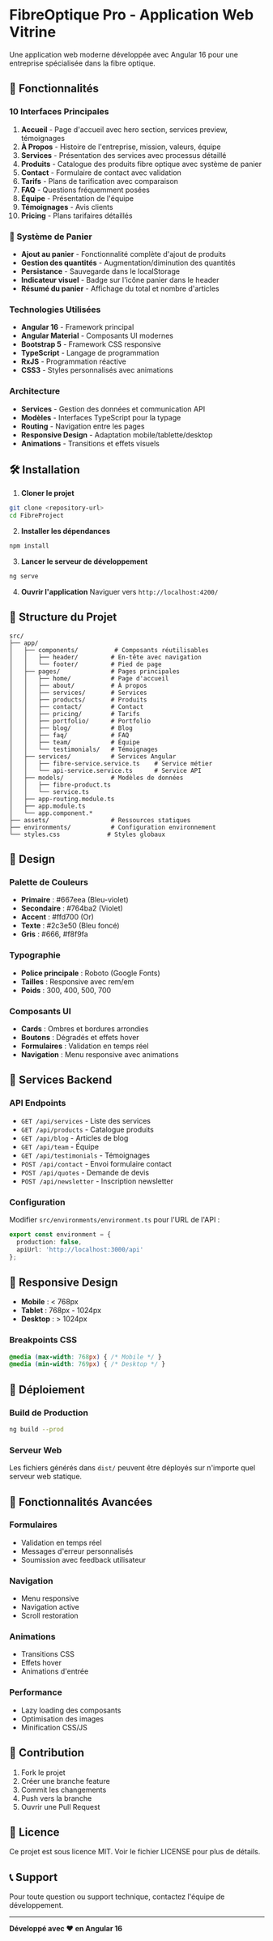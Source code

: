# FibreOptique Pro - Application Web Vitrine

Une application web moderne développée avec Angular 16 pour une entreprise spécialisée dans la fibre optique.

## 🚀 Fonctionnalités

### 10 Interfaces Principales
1. **Accueil** - Page d'accueil avec hero section, services preview, témoignages
2. **À Propos** - Histoire de l'entreprise, mission, valeurs, équipe
3. **Services** - Présentation des services avec processus détaillé
4. **Produits** - Catalogue des produits fibre optique avec système de panier
5. **Contact** - Formulaire de contact avec validation
6. **Tarifs** - Plans de tarification avec comparaison
7. **FAQ** - Questions fréquemment posées
8. **Équipe** - Présentation de l'équipe
9. **Témoignages** - Avis clients
10. **Pricing** - Plans tarifaires détaillés

### 🛒 Système de Panier
- **Ajout au panier** - Fonctionnalité complète d'ajout de produits
- **Gestion des quantités** - Augmentation/diminution des quantités
- **Persistance** - Sauvegarde dans le localStorage
- **Indicateur visuel** - Badge sur l'icône panier dans le header
- **Résumé du panier** - Affichage du total et nombre d'articles

### Technologies Utilisées
- **Angular 16** - Framework principal
- **Angular Material** - Composants UI modernes
- **Bootstrap 5** - Framework CSS responsive
- **TypeScript** - Langage de programmation
- **RxJS** - Programmation réactive
- **CSS3** - Styles personnalisés avec animations

### Architecture
- **Services** - Gestion des données et communication API
- **Modèles** - Interfaces TypeScript pour la typage
- **Routing** - Navigation entre les pages
- **Responsive Design** - Adaptation mobile/tablette/desktop
- **Animations** - Transitions et effets visuels

## 🛠️ Installation

1. **Cloner le projet**
```bash
git clone <repository-url>
cd FibreProject
```

2. **Installer les dépendances**
```bash
npm install
```

3. **Lancer le serveur de développement**
```bash
ng serve
```

4. **Ouvrir l'application**
Naviguer vers `http://localhost:4200/`

## 📁 Structure du Projet

```
src/
├── app/
│   ├── components/          # Composants réutilisables
│   │   ├── header/         # En-tête avec navigation
│   │   └── footer/         # Pied de page
│   ├── pages/              # Pages principales
│   │   ├── home/           # Page d'accueil
│   │   ├── about/          # À propos
│   │   ├── services/       # Services
│   │   ├── products/       # Produits
│   │   ├── contact/        # Contact
│   │   ├── pricing/        # Tarifs
│   │   ├── portfolio/      # Portfolio
│   │   ├── blog/           # Blog
│   │   ├── faq/            # FAQ
│   │   ├── team/           # Équipe
│   │   └── testimonials/   # Témoignages
│   ├── services/           # Services Angular
│   │   ├── fibre-service.service.ts    # Service métier
│   │   └── api-service.service.ts      # Service API
│   ├── models/             # Modèles de données
│   │   ├── fibre-product.ts
│   │   └── service.ts
│   ├── app-routing.module.ts
│   ├── app.module.ts
│   └── app.component.*
├── assets/                 # Ressources statiques
├── environments/           # Configuration environnement
└── styles.css             # Styles globaux
```

## 🎨 Design

### Palette de Couleurs
- **Primaire** : #667eea (Bleu-violet)
- **Secondaire** : #764ba2 (Violet)
- **Accent** : #ffd700 (Or)
- **Texte** : #2c3e50 (Bleu foncé)
- **Gris** : #666, #f8f9fa

### Typographie
- **Police principale** : Roboto (Google Fonts)
- **Tailles** : Responsive avec rem/em
- **Poids** : 300, 400, 500, 700

### Composants UI
- **Cards** : Ombres et bordures arrondies
- **Boutons** : Dégradés et effets hover
- **Formulaires** : Validation en temps réel
- **Navigation** : Menu responsive avec animations

## 🔧 Services Backend

### API Endpoints
- `GET /api/services` - Liste des services
- `GET /api/products` - Catalogue produits
- `GET /api/blog` - Articles de blog
- `GET /api/team` - Équipe
- `GET /api/testimonials` - Témoignages
- `POST /api/contact` - Envoi formulaire contact
- `POST /api/quotes` - Demande de devis
- `POST /api/newsletter` - Inscription newsletter

### Configuration
Modifier `src/environments/environment.ts` pour l'URL de l'API :
```typescript
export const environment = {
  production: false,
  apiUrl: 'http://localhost:3000/api'
};
```

## 📱 Responsive Design

- **Mobile** : < 768px
- **Tablet** : 768px - 1024px
- **Desktop** : > 1024px

### Breakpoints CSS
```css
@media (max-width: 768px) { /* Mobile */ }
@media (min-width: 769px) { /* Desktop */ }
```

## 🚀 Déploiement

### Build de Production
```bash
ng build --prod
```

### Serveur Web
Les fichiers générés dans `dist/` peuvent être déployés sur n'importe quel serveur web statique.

## 📝 Fonctionnalités Avancées

### Formulaires
- Validation en temps réel
- Messages d'erreur personnalisés
- Soumission avec feedback utilisateur

### Navigation
- Menu responsive
- Navigation active
- Scroll restoration

### Animations
- Transitions CSS
- Effets hover
- Animations d'entrée

### Performance
- Lazy loading des composants
- Optimisation des images
- Minification CSS/JS

## 🤝 Contribution

1. Fork le projet
2. Créer une branche feature
3. Commit les changements
4. Push vers la branche
5. Ouvrir une Pull Request

## 📄 Licence

Ce projet est sous licence MIT. Voir le fichier LICENSE pour plus de détails.

## 📞 Support

Pour toute question ou support technique, contactez l'équipe de développement.

---

**Développé avec ❤️ en Angular 16**
